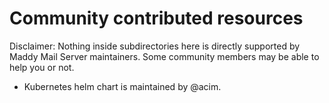 # Community contributed resources

Disclaimer: Nothing inside subdirectories here is directly supported by Maddy
Mail Server maintainers. Some community members may be able to help you or not.

- Kubernetes helm chart is maintained by @acim.
